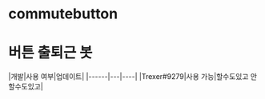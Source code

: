 # commutebutton
<h1>버튼 출퇴근 봇</h1>
|개발|사용 여부|업데이트|
|------|---|----|
|Trexer#9279|사용 가능|할수도있고 안할수도있고|
